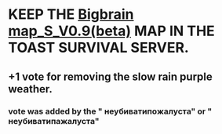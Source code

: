 # KEEP THE [Bigbrain map_S_V0.9(beta)](https://github.com/Galahadagent/My-projects-in-mindustry/blob/main/maps/Bigbrain%20map_S_V0.9(beta)) MAP IN THE TOAST SURVIVAL SERVER.

## +1 vote for removing the slow rain purple weather. 
### vote was added by the "<Public> неубиватипoжалуста" or "<Public> неубиватипaжалуста"
